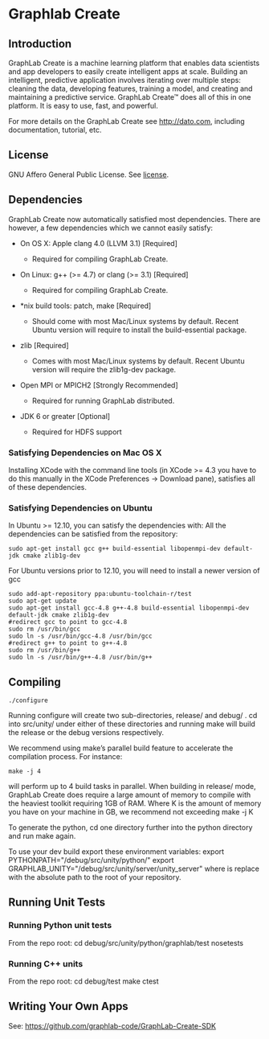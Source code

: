 Graphlab Create
===============

Introduction
------------

GraphLab Create is a machine learning platform that enables data scientists and app developers to easily create intelligent apps at scale. Building an intelligent, predictive application involves iterating over multiple steps: cleaning the data, developing features, training a model, and creating and maintaining a predictive service. GraphLab Create™ does all of this in one platform. It is easy to use, fast, and powerful.
 
For more details on the GraphLab Create see http://dato.com, including
documentation, tutorial, etc.

License
-------
GNU Affero General Public License. See [license](LICENSE).


Dependencies
------------

GraphLab Create now automatically satisfied most dependencies. 
There are however, a few dependencies which we cannot easily satisfy:

* On OS X: Apple clang 4.0 (LLVM 3.1) [Required]
  +  Required for compiling GraphLab Create.

* On Linux: g++ (>= 4.7) or clang (>= 3.1) [Required]
  +  Required for compiling GraphLab Create.

* *nix build tools: patch, make [Required]
   +  Should come with most Mac/Linux systems by default. Recent Ubuntu version will require to install the build-essential package.

* zlib [Required]
   +   Comes with most Mac/Linux systems by default. Recent Ubuntu version will require the zlib1g-dev package.

* Open MPI or MPICH2 [Strongly Recommended]
   + Required for running GraphLab distributed. 

* JDK 6 or greater [Optional]
   + Required for HDFS support 


    
### Satisfying Dependencies on Mac OS X

Installing XCode with the command line tools (in XCode >= 4.3 you have to do this
manually in the XCode Preferences -> Download pane), satisfies all of these
dependencies.  



### Satisfying Dependencies on Ubuntu

In Ubuntu >= 12.10, you can satisfy the dependencies with:
All the dependencies can be satisfied from the repository:

    sudo apt-get install gcc g++ build-essential libopenmpi-dev default-jdk cmake zlib1g-dev 

For Ubuntu versions prior to 12.10, you will need to install a newer version of gcc

    sudo add-apt-repository ppa:ubuntu-toolchain-r/test
    sudo apt-get update
    sudo apt-get install gcc-4.8 g++-4.8 build-essential libopenmpi-dev default-jdk cmake zlib1g-dev
    #redirect gcc to point to gcc-4.8
    sudo rm /usr/bin/gcc
    sudo ln -s /usr/bin/gcc-4.8 /usr/bin/gcc
    #redirect g++ to point to g++-4.8
    sudo rm /usr/bin/g++
    sudo ln -s /usr/bin/g++-4.8 /usr/bin/g++

    
Compiling
---------

    ./configure

Running configure will create two sub-directories, release/ and
debug/ . cd into src/unity/ under either of these directories and running make will build the
release or the debug versions respectively. 

We recommend using make’s parallel build feature to accelerate the compilation
process. For instance:

    make -j 4

will perform up to 4 build tasks in parallel. When building in release/ mode,
GraphLab Create does require a large amount of memory to compile with the
heaviest toolkit requiring 1GB of RAM. Where K is the amount of memory you
have on your machine in GB, we recommend not exceeding make -j K

To generate the python, cd one directory further into the python directory and run make again.

To use your dev build export these environment variables:
export PYTHONPATH="<repo root>/debug/src/unity/python/"
export GRAPHLAB_UNITY="<repo root>/debug/src/unity/server/unity_server"
where <repo root> is replace with the absolute path to the root of your repository.

Running Unit Tests
------------------

### Running Python unit tests
From the repo root:
cd debug/src/unity/python/graphlab/test
nosetests


### Running C++ units
From the repo root:
cd debug/test
make
ctest

  
Writing Your Own Apps
---------------------

See: https://github.com/graphlab-code/GraphLab-Create-SDK

